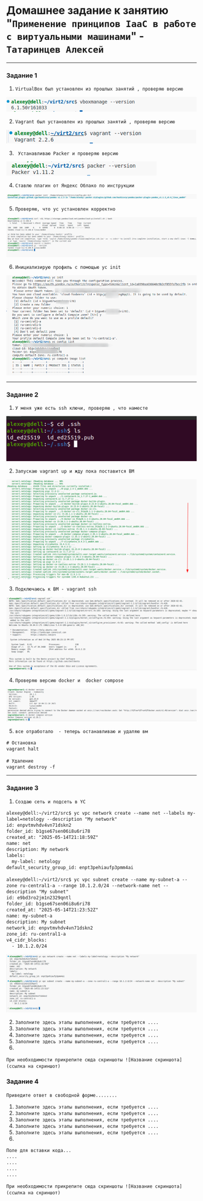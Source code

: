 # Домашнее задание к занятию "`Применение принципов IaaC в работе с виртуальными машинами`" - `Татаринцев Алексей`

   ---

### Задание 1


1. `VirtualBox был установлен из прошлых занятий , проверяю версию`

![1](https://github.com/Foxbeerxxx/virt2/blob/main/img/img1.png)

2. `Vagrant был установлен из прошлых занятий , проверяю версию`

![2](https://github.com/Foxbeerxxx/virt2/blob/main/img/img2.png)

3. ` Устанавливаю Packer и проверяю версию`

![3](https://github.com/Foxbeerxxx/virt2/blob/main/img/img3.png)

4. `Ставлю плагин от Яндекс Облако по инструкции`

![4](https://github.com/Foxbeerxxx/virt2/blob/main/img/img4.png)

5. `Проверяю, что yc установлен корректно`

![5](https://github.com/Foxbeerxxx/virt2/blob/main/img/img5.png)

6. `Инициализирую профиль с помощью yc init`

![6](https://github.com/Foxbeerxxx/virt2/blob/main/img/img6.png)


---

### Задание 2



1. `У меня уже есть ssh ключи, проверяю , что наместе`

![61](https://github.com/Foxbeerxxx/virt2/blob/main/img/img61.png)

2. `Запускаю vagrant up и жду пока поставится ВМ`

![7](https://github.com/Foxbeerxxx/virt2/blob/main/img/img7.png)

3. `Подключаюсь к ВМ - vagrant ssh`

![8](https://github.com/Foxbeerxxx/virt2/blob/main/img/img8.png)

4. `Проверяю версию docker и  docker compose`

![9](https://github.com/Foxbeerxxx/virt2/blob/main/img/img9.png)


5. `все отработало  - теперь останавливаю и удаляю вм`

```
# Остановка
vagrant halt

# Удаление
vagrant destroy -f

```

---

### Задание 3


1. `Создаю сеть и подсеть в YC`

```
alexey@dell:~/virt2/src$ yc vpc network create --name net --labels my-label=netology --description "My network"
id: enpvtmvhdv4vn71dskn2
folder_id: b1gse67sen06i8u6ri78
created_at: "2025-05-14T21:18:59Z"
name: net
description: My network
labels:
  my-label: netology
default_security_group_id: enpt3pehiaufp3pmm4ai

alexey@dell:~/virt2/src$ yc vpc subnet create --name my-subnet-a --zone ru-central1-a --range 10.1.2.0/24 --network-name net --description "My subnet"
id: e9bd3ro2jm1n2329qntl
folder_id: b1gse67sen06i8u6ri78
created_at: "2025-05-14T21:23:52Z"
name: my-subnet-a
description: My subnet
network_id: enpvtmvhdv4vn71dskn2
zone_id: ru-central1-a
v4_cidr_blocks:
  - 10.1.2.0/24

```
![10](https://github.com/Foxbeerxxx/virt2/blob/main/img/img10.png)

2. `Заполните здесь этапы выполнения, если требуется ....`
3. `Заполните здесь этапы выполнения, если требуется ....`
4. `Заполните здесь этапы выполнения, если требуется ....`
5. `Заполните здесь этапы выполнения, если требуется ....`
6. 



`При необходимости прикрепитe сюда скриншоты
![Название скриншота](ссылка на скриншот)`

### Задание 4

`Приведите ответ в свободной форме........`

1. `Заполните здесь этапы выполнения, если требуется ....`
2. `Заполните здесь этапы выполнения, если требуется ....`
3. `Заполните здесь этапы выполнения, если требуется ....`
4. `Заполните здесь этапы выполнения, если требуется ....`
5. `Заполните здесь этапы выполнения, если требуется ....`
6. 

```
Поле для вставки кода...
....
....
....
....
```

`При необходимости прикрепитe сюда скриншоты
![Название скриншота](ссылка на скриншот)`
